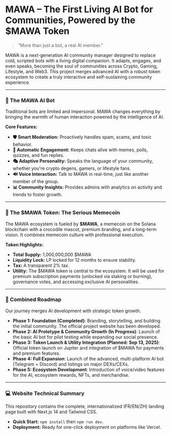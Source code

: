 # MAWA – The First Living AI Bot for Communities, Powered by the $MAWA Token

> "More than just a bot, a real AI member."

MAWA is a next-generation AI community manager designed to replace cold, scripted bots with a living digital companion. It adapts, engages, and even speaks, becoming the soul of communities across Crypto, Gaming, Lifestyle, and Web3. This project merges advanced AI with a robust token ecosystem to create a truly interactive and self-sustaining community experience.

---

### 🤖 The MAWA AI Bot

Traditional bots are limited and impersonal. MAWA changes everything by bringing the warmth of human interaction powered by the intelligence of AI.

**Core Features:**
* **🛡️ Smart Moderation:** Proactively handles spam, scams, and toxic behavior.
* **🎉 Automatic Engagement:** Keeps chats alive with memes, polls, quizzes, and fun replies.
* **🎭 Adaptive Personality:** Speaks the language of your community, whether you're crypto degens, gamers, or lifestyle fans.
* **🔊 Voice Interaction:** Talk to MAWA in real-time, just like another member of the group.
* **📊 Community Insights:** Provides admins with analytics on activity and trends to foster growth.

---

### 🐊 The $MAWA Token: The Serious Memecoin

The MAWA ecosystem is fueled by **$MAWA**, a memecoin on the Solana blockchain with a crocodile mascot, premium branding, and a long-term vision. It combines memecoin culture with professional execution.

**Token Highlights:**
* **Total Supply:** 1,000,000,000 $MAWA
* **Liquidity Lock:** LP locked for 12 months to ensure stability.
* **Tax:** A transparent 2% tax.
* **Utility:** The $MAWA token is central to the ecosystem. It will be used for premium subscription payments (unlocked via staking or burning), governance votes, and accessing exclusive AI personalities.

---

### 📌 Combined Roadmap

Our journey merges AI development with strategic token growth.

* **Phase 1: Foundation (Completed)**: Branding, storytelling, and building the initial community. The official project website has been developed.
* **Phase 2: AI Prototype & Community Growth (In Progress)**: Launch of the basic AI bot for pilot testing while expanding our social presence.
* **Phase 3: Token Launch & Utility Integration (Planned: Sep 13, 2025)**: Official token launch on Jupiter and integration of $MAWA for payments and premium features.
* **Phase 4: Full Expansion**: Launch of the advanced, multi-platform AI bot (Telegram + Discord) and listings on major DEXs/CEXs.
* **Phase 5: Ecosystem Development**: Introduction of voice/video features for the AI, ecosystem rewards, NFTs, and merchandise.

---

### 💻 Website Technical Summary

This repository contains the complete, internationalized (FR/EN/ZH) landing page built with Next.js 14 and Tailwind CSS.

* **Quick Start:** `npm install` then `npm run dev`.
* **Deployment:** Ready for one-click deployment on platforms like Vercel.
